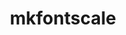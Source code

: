 ---
title: "mkfontscale"
layout: cache
categories: [package, develop]
meta: {"compilers": ["gcc@=10.5.0", "gcc@=11.1.0", "gcc@=11.4.0", "gcc@=13.3.0", "oneapi@=2024.2.1"], "num_specs": 31, "num_specs_by_stack": {"data-vis-sdk": 8, "developer-tools-aarch64-linux-gnu": 3, "developer-tools-x86_64_v3-linux-gnu": 3, "e4s": 5, "e4s-oneapi": 4, "hep": 5, "root": 31}, "oss": ["centos7", "rhel8", "ubuntu20.04", "ubuntu22.04"], "platforms": ["linux"], "stacks": ["data-vis-sdk", "developer-tools-aarch64-linux-gnu", "developer-tools-x86_64_v3-linux-gnu", "e4s", "e4s-oneapi", "hep", "root"], "targets": ["aarch64", "x86_64_v3"], "versions": ["1.2.3"]}
spec_details: [{"compiler": "oneapi@=2024.2.1", "hash": "3sa6zqk2ar74m2rbca5o7mynln357n3e", "os": "ubuntu22.04", "platform": "linux", "size": "-", "stacks": ["e4s-oneapi", "root"], "target": "x86_64_v3", "variants": ["build_system=autotools"], "versions": ["1.2.3"]}, {"compiler": "gcc@=13.3.0", "hash": "3usmotm263ecz7wgzvg5uylasu6cs46k", "os": "rhel8", "platform": "linux", "size": "-", "stacks": ["developer-tools-aarch64-linux-gnu", "root"], "target": "aarch64", "variants": ["build_system=autotools"], "versions": ["1.2.3"]}, {"compiler": "gcc@=11.1.0", "hash": "4z337fdxmzzehoaswow3drgjxyrsdpr7", "os": "ubuntu20.04", "platform": "linux", "size": "-", "stacks": ["data-vis-sdk", "root"], "target": "x86_64_v3", "variants": ["build_system=autotools"], "versions": ["1.2.3"]}, {"compiler": "gcc@=10.5.0", "hash": "6b7casqhkjjv5467yvyf6rdwmaciigeb", "os": "centos7", "platform": "linux", "size": "-", "stacks": ["developer-tools-x86_64_v3-linux-gnu", "root"], "target": "x86_64_v3", "variants": ["build_system=autotools"], "versions": ["1.2.3"]}, {"compiler": "gcc@=11.1.0", "hash": "aowjzfzhap25xyt6zlsve6he5l2mbh7b", "os": "ubuntu20.04", "platform": "linux", "size": "-", "stacks": ["data-vis-sdk", "root"], "target": "x86_64_v3", "variants": ["build_system=autotools"], "versions": ["1.2.3"]}, {"compiler": "gcc@=10.5.0", "hash": "bg4xcufwzssypnu6k2nucwq27qw6qfhm", "os": "centos7", "platform": "linux", "size": "-", "stacks": ["developer-tools-x86_64_v3-linux-gnu", "root"], "target": "x86_64_v3", "variants": ["build_system=autotools"], "versions": ["1.2.3"]}, {"compiler": "gcc@=11.1.0", "hash": "ciqwy4sqb4wohbrt4eb67bdf63yxsnzu", "os": "ubuntu20.04", "platform": "linux", "size": "-", "stacks": ["data-vis-sdk", "root"], "target": "x86_64_v3", "variants": ["build_system=autotools"], "versions": ["1.2.3"]}, {"compiler": "gcc@=11.4.0", "hash": "cpeoqtblxlrra7v3c6srtwqwu5nhuqtx", "os": "ubuntu22.04", "platform": "linux", "size": "-", "stacks": ["e4s", "root"], "target": "x86_64_v3", "variants": ["build_system=autotools"], "versions": ["1.2.3"]}, {"compiler": "gcc@=13.3.0", "hash": "dv7jzaff2gpaeutlp663z3i7t735ln4i", "os": "rhel8", "platform": "linux", "size": "-", "stacks": ["root"], "target": "aarch64", "variants": ["build_system=autotools"], "versions": ["1.2.3"]}, {"compiler": "gcc@=11.4.0", "hash": "e6vwh3oqx3rkxrhq66zjoip7ewh65mrl", "os": "ubuntu22.04", "platform": "linux", "size": "-", "stacks": ["e4s", "root"], "target": "x86_64_v3", "variants": ["build_system=autotools"], "versions": ["1.2.3"]}, {"compiler": "gcc@=11.4.0", "hash": "fvvgldlyjo2mrwk2c542c7gqgoz42koi", "os": "ubuntu22.04", "platform": "linux", "size": "-", "stacks": ["hep", "root"], "target": "x86_64_v3", "variants": ["build_system=autotools"], "versions": ["1.2.3"]}, {"compiler": "gcc@=11.4.0", "hash": "fvvhg2bszxhawbanyau45vacxgsaozz6", "os": "ubuntu22.04", "platform": "linux", "size": "-", "stacks": ["e4s", "root"], "target": "x86_64_v3", "variants": ["build_system=autotools"], "versions": ["1.2.3"]}, {"compiler": "gcc@=13.3.0", "hash": "grtxurcvjnx2xbsviheuv5pr7wwytazs", "os": "rhel8", "platform": "linux", "size": "-", "stacks": ["developer-tools-aarch64-linux-gnu", "root"], "target": "aarch64", "variants": ["build_system=autotools"], "versions": ["1.2.3"]}, {"compiler": "gcc@=11.1.0", "hash": "gvk2ufsoohgkct6ti3klxmzdfsqqrvse", "os": "ubuntu20.04", "platform": "linux", "size": "-", "stacks": ["data-vis-sdk", "root"], "target": "x86_64_v3", "variants": ["build_system=autotools"], "versions": ["1.2.3"]}, {"compiler": "oneapi@=2024.2.1", "hash": "jcawtbsynnzdxzfh54yqg25fg32mlv7z", "os": "ubuntu22.04", "platform": "linux", "size": "-", "stacks": ["e4s-oneapi", "root"], "target": "x86_64_v3", "variants": ["build_system=autotools"], "versions": ["1.2.3"]}, {"compiler": "gcc@=13.3.0", "hash": "ksyoji6jezvrp57tqlyaz4y5acd52wh2", "os": "rhel8", "platform": "linux", "size": "-", "stacks": ["developer-tools-aarch64-linux-gnu", "root"], "target": "aarch64", "variants": ["build_system=autotools"], "versions": ["1.2.3"]}, {"compiler": "gcc@=11.1.0", "hash": "nnp3itxumiuruboye47v5pei7qip65gf", "os": "ubuntu20.04", "platform": "linux", "size": "-", "stacks": ["data-vis-sdk", "root"], "target": "x86_64_v3", "variants": ["build_system=autotools"], "versions": ["1.2.3"]}, {"compiler": "gcc@=11.4.0", "hash": "onjuv2bfewj3rzokznaxtf5vu3ey3ujy", "os": "ubuntu22.04", "platform": "linux", "size": "-", "stacks": ["e4s", "root"], "target": "x86_64_v3", "variants": ["build_system=autotools"], "versions": ["1.2.3"]}, {"compiler": "gcc@=10.5.0", "hash": "qnpkvhs2p2oyhlead4cbc2u7rxjcvrhs", "os": "centos7", "platform": "linux", "size": "-", "stacks": ["root"], "target": "x86_64_v3", "variants": ["build_system=autotools"], "versions": ["1.2.3"]}, {"compiler": "gcc@=11.4.0", "hash": "r4e5gjepunjze7ycuqxp52kzg4cxby76", "os": "ubuntu22.04", "platform": "linux", "size": "-", "stacks": ["hep", "root"], "target": "x86_64_v3", "variants": ["build_system=autotools"], "versions": ["1.2.3"]}, {"compiler": "oneapi@=2024.2.1", "hash": "r4sfl6jdw4y6shzk4s6mjafbgux6w4gb", "os": "ubuntu22.04", "platform": "linux", "size": "-", "stacks": ["e4s-oneapi", "root"], "target": "x86_64_v3", "variants": ["build_system=autotools"], "versions": ["1.2.3"]}, {"compiler": "gcc@=10.5.0", "hash": "srj7t2kv2kazelx3fvbtptjkvt664qjv", "os": "centos7", "platform": "linux", "size": "-", "stacks": ["developer-tools-x86_64_v3-linux-gnu", "root"], "target": "x86_64_v3", "variants": ["build_system=autotools"], "versions": ["1.2.3"]}, {"compiler": "oneapi@=2024.2.1", "hash": "teyibn3tzwdppfj4oygcmwaj4waycwcs", "os": "ubuntu22.04", "platform": "linux", "size": "-", "stacks": ["root"], "target": "x86_64_v3", "variants": ["build_system=autotools"], "versions": ["1.2.3"]}, {"compiler": "gcc@=11.4.0", "hash": "u5wn346kwuejcdtcmhhrxrq7izxmobgw", "os": "ubuntu22.04", "platform": "linux", "size": "-", "stacks": ["e4s", "root"], "target": "x86_64_v3", "variants": ["build_system=autotools"], "versions": ["1.2.3"]}, {"compiler": "gcc@=11.1.0", "hash": "u6nh2mai4rw7uxhta7gyq63goanrgp7x", "os": "ubuntu20.04", "platform": "linux", "size": "-", "stacks": ["data-vis-sdk", "root"], "target": "x86_64_v3", "variants": ["build_system=autotools"], "versions": ["1.2.3"]}, {"compiler": "gcc@=11.1.0", "hash": "u7rmjwfole7okkemab63s3yfbxk35a3n", "os": "ubuntu20.04", "platform": "linux", "size": "-", "stacks": ["data-vis-sdk", "root"], "target": "x86_64_v3", "variants": ["build_system=autotools"], "versions": ["1.2.3"]}, {"compiler": "gcc@=11.1.0", "hash": "vo4dleincdvaufxcgtu5zmrqv4ial7nl", "os": "ubuntu20.04", "platform": "linux", "size": "-", "stacks": ["data-vis-sdk", "root"], "target": "x86_64_v3", "variants": ["build_system=autotools"], "versions": ["1.2.3"]}, {"compiler": "oneapi@=2024.2.1", "hash": "wawpdfocldgtdweerro5m7x4iv2yccre", "os": "ubuntu22.04", "platform": "linux", "size": "-", "stacks": ["e4s-oneapi", "root"], "target": "x86_64_v3", "variants": ["build_system=autotools"], "versions": ["1.2.3"]}, {"compiler": "gcc@=11.4.0", "hash": "xbe3g53hwxit763cpxblcjo7phq2wtqr", "os": "ubuntu22.04", "platform": "linux", "size": "-", "stacks": ["hep", "root"], "target": "x86_64_v3", "variants": ["build_system=autotools"], "versions": ["1.2.3"]}, {"compiler": "gcc@=11.4.0", "hash": "xilqxwacxylbwu76bacrwu6bq2otb3bb", "os": "ubuntu22.04", "platform": "linux", "size": "-", "stacks": ["hep", "root"], "target": "x86_64_v3", "variants": ["build_system=autotools"], "versions": ["1.2.3"]}, {"compiler": "gcc@=11.4.0", "hash": "xkzd22lfsw3iijmgoycbi3orav5ygenv", "os": "ubuntu22.04", "platform": "linux", "size": "-", "stacks": ["hep", "root"], "target": "x86_64_v3", "variants": ["build_system=autotools"], "versions": ["1.2.3"]}]
---
